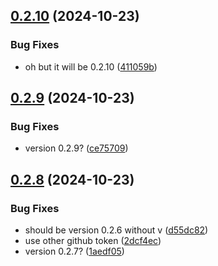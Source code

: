 ## [0.2.10](https://github.com/spaceandtimelabs/sxt-node-chart-repo/compare/0.2.9...0.2.10) (2024-10-23)


### Bug Fixes

* oh but it will be 0.2.10 ([411059b](https://github.com/spaceandtimelabs/sxt-node-chart-repo/commit/411059b089805aa2b27a5717ce0ccd523bd5c49c))



## [0.2.9](https://github.com/spaceandtimelabs/sxt-node-chart-repo/compare/0.2.8...0.2.9) (2024-10-23)


### Bug Fixes

* version 0.2.9? ([ce75709](https://github.com/spaceandtimelabs/sxt-node-chart-repo/commit/ce7570991d87296c5ecec6081b1aafe552c41f91))



## [0.2.8](https://github.com/spaceandtimelabs/sxt-node-chart-repo/compare/0.2.7...0.2.8) (2024-10-23)


### Bug Fixes

* should be version 0.2.6 without v ([d55dc82](https://github.com/spaceandtimelabs/sxt-node-chart-repo/commit/d55dc8236bea9a9bb84c590b307fe5db40cf07bd))
* use other github token ([2dcf4ec](https://github.com/spaceandtimelabs/sxt-node-chart-repo/commit/2dcf4ecdbca448dfaf12275885d91717f16ec463))
* version 0.2.7? ([1aedf05](https://github.com/spaceandtimelabs/sxt-node-chart-repo/commit/1aedf05bfa841e8158f2e16fe5ae694c72b8d4a1))



